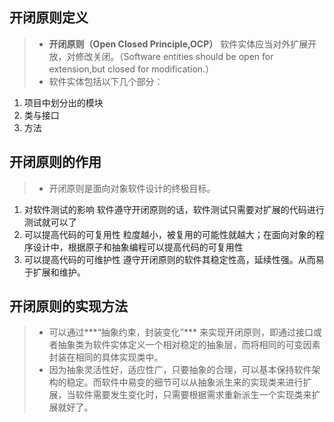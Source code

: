 ## 开闭原则定义
> * **开闭原则（Open Closed Principle,OCP）** 软件实体应当对外扩展开放，对修改关闭。（Software entities should be open for extension,but closed for modification.）
> * 软件实体包括以下几个部分：
1. 项目中划分出的模块
2. 类与接口
3. 方法
## 开闭原则的作用
> * 开闭原则是面向对象软件设计的终极目标。
1. 对软件测试的影响
软件遵守开闭原则的话，软件测试只需要对扩展的代码进行测试就可以了
2. 可以提高代码的可复用性
粒度越小，被复用的可能性就越大；在面向对象的程序设计中，根据原子和抽象编程可以提高代码的可复用性
3. 可以提高代码的可维护性
遵守开闭原则的软件其稳定性高，延续性强。从而易于扩展和维护。
## 开闭原则的实现方法
> * 可以通过***“抽象约束，封装变化”*** 来实现开闭原则，即通过接口或者抽象类为软件实体定义一个相对稳定的抽象层，而将相同的可变因素封装在相同的具体实现类中。
> * 因为抽象灵活性好，适应性广，只要抽象的合理，可以基本保持软件架构的稳定。而软件中易变的细节可以从抽象派生来的实现类来进行扩展，当软件需要发生变化时，只需要根据需求重新派生一个实现类来扩展就好了。

